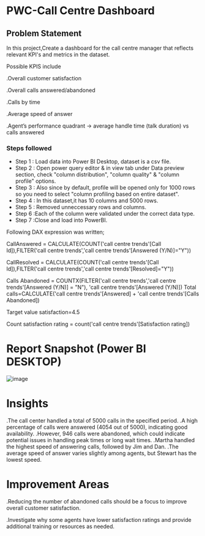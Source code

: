 



# PWC-Call Centre Dashboard


## Problem Statement

In this project,Create a dashboard for the call centre manager that reflects relevant KPI's and metrics in the dataset.

Possible KPIS include

.Overall customer satisfaction

.Overall calls answered/abandoned

.Calls by time

.Average speed of answer

.Agent’s performance quadrant -> average handle time (talk        duration) vs calls answered


### Steps followed 

- Step 1 : Load data into Power BI Desktop, dataset is a csv file.
- Step 2 : Open power query editor & in view tab under Data preview section, check "column distribution", "column quality" & "column profile" options.
- Step 3 : Also since by default, profile will be opened only for 1000 rows so you need to select "column profiling based on entire dataset".
- Step 4 : In this dataset,it has 10 columns and 5000 rows.
- Step 5 : Removed unneccessary rows and columns.
- Step 6 :Each of the column were validated under the correct data type.
- Step 7 :Close and load into PowerBI.

 Following DAX expression was written;

 CallAnswered = CALCULATE(COUNT('call centre trends'[Call Id]),FILTER('call centre trends','call centre trends'[Answered (Y/N)]="Y"))

 CallResolved = CALCULATE(COUNT('call centre trends'[Call Id]),FILTER('call centre trends','call centre trends'[Resolved]="Y"))

Calls Abandoned = COUNTX(FILTER('call centre trends','call centre trends'[Answered (Y/N)] = "N"), 'call centre trends'[Answered (Y/N)])
 Total calls=CALCULATE('call centre trends'[Answered] + 'call centre trends'[Calls Abandoned])

 Target value satisfaction=4.5
 
 Count satisfaction rating = count('call centre trends'[Satisfaction rating])



 

       
        


 
 # Report Snapshot (Power BI DESKTOP)

 
![image](https://github.com/SuganyaNammalvar/Test/assets/142667989/ae82efd5-8ed7-4724-8281-8324765eed71)

# Insights

.The call center handled a total of 5000 calls in the specified period.
.A high percentage of calls were answered (4054 out of 5000), indicating good availability.
.However, 946 calls were abandoned, which could indicate potential issues in handling peak times or long wait times.
.Martha handled the highest speed of answering calls, followed by  Jim and Dan.
.The average speed of answer varies slightly among agents, but Stewart has the lowest speed.

# Improvement Areas

.Reducing the number of abandoned calls should be a focus to improve overall customer satisfaction.

.Investigate why some agents have lower satisfaction ratings and provide additional training or resources as needed.






